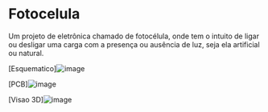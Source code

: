 # Fotocelula

Um projeto de eletrônica chamado de fotocélula, onde tem o intuito de ligar ou desligar uma carga com a presença ou ausência de luz, seja ela artificial ou natural.


[Esquematico]![image](https://user-images.githubusercontent.com/105087818/193639231-920811c3-f4a6-4111-baef-fb3a23b68c6f.png)


[PCB]![image](https://user-images.githubusercontent.com/105087818/194922712-9fa0ee44-9126-42f5-b17e-d869211e7222.png)


[Visao 3D]![image](https://user-images.githubusercontent.com/105087818/194922487-f7ec766a-2eda-4580-8c12-0d82a698660a.png)

